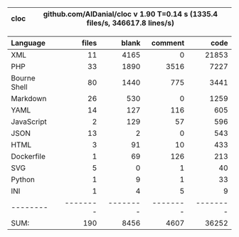 
cloc|github.com/AlDanial/cloc v 1.90  T=0.14 s (1335.4 files/s, 346617.8 lines/s)
--- | ---

Language|files|blank|comment|code
:-------|-------:|-------:|-------:|-------:
XML|11|4165|0|21853
PHP|33|1890|3516|7227
Bourne Shell|80|1440|775|3441
Markdown|26|530|0|1259
YAML|14|127|116|605
JavaScript|2|129|57|596
JSON|13|2|0|543
HTML|3|91|10|433
Dockerfile|1|69|126|213
SVG|5|0|1|40
Python|1|9|1|33
INI|1|4|5|9
--------|--------|--------|--------|--------
SUM:|190|8456|4607|36252
